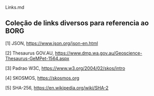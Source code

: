 Links.md

## Coleção de links diversos para referencia ao BORG

[1] JSON, <https://www.json.org/json-en.html>

[2] Thesaurus GOV.AU, <https://www.dmp.wa.gov.au/Geoscience-Thesaurus-GeMPet-1564.aspx>

[3] Padrao W3C, <https://www.w3.org/2004/02/skos/intro>

[4] SKOSMOS, <https://skosmos.org>

[5] SHA-256, <https://en.wikipedia.org/wiki/SHA-2>



